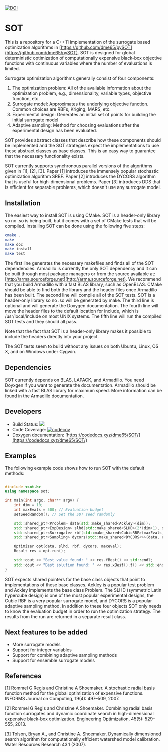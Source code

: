 [![DOI](https://zenodo.org/badge/57388364.svg)](https://zenodo.org/badge/latestdoi/57388364)
# SOT
This is a repository for a C++11 implementation 
of the surrogate based optimization algorithms in 
[https://github.com/dme65/pySOT](https://github.com/dme65/pySOT). 
SOT is designed for  global deterministic optimization of 
computationally expensive black-box objective functions with 
continuous variables where the number of evaluations is 
limited.

Surrogate optimization algorithms generally consist of four 
components:

1. The optimization problem: All of the available information 
about the optimization problem, e.g., dimensionality, 
variable types, objective function, etc.
2. Surrogate model: Approximates the underlying objective 
function. Common choices are RBFs, Kriging, MARS, etc.
3. Experimental design: Generates an initial set of points 
for building the initial surrogate model
4. Adaptive sampling: Method for choosing evaluations after 
the experimental design has been evaluated.

SOT provides abstract classes that describe how these 
components should be implemented and the SOT strategies 
expect the implementations to use these abstract classes 
as base classes. This is an easy way to guarantee that the 
necessary functionality exists.

SOT currently supports synchronous parallel versions of the algorithms 
given in [1], [2], [3]. Paper [1] introduces the immensely 
popular stochastic optimization algorithm SRBF. Paper 
[2] introduces the DYCORS algorithm that is useful for 
high-dimensional problems. Paper [3] introduces DDS that 
is efficient for separable problems, which doesn't use any 
surrogate model.

## Installation

The easiest way to install SOT is using CMake. SOT is a 
header-only library so no .so is being built, but it comes 
with a set of CMake tests that will be compiled. Installing 
SOT can be done using the following five steps:

``` bash
cmake .
make
make doc
make install
make test
```

The first line generates the necessary makefiles and 
finds all of the SOT dependencies. Armadillo is currently 
the only SOT dependency and it can be built through most 
package managers or from the source available at: 
[http://arma.sourceforge.net](http://arma.sourceforge.net). 
We recommend that you build Armadillo with a fast BLAS library, 
such as OpenBLAS. CMake should be able to find both the library 
and the header files once Armadillo has been built. The second 
line will compile all of the SOT tests. SOT is a header-only 
library so no .so will be generated by make. The third line
is optional and will generate the Doxygen documentation. 
The fourth line will move the header files to the default 
location for include, which is /usr/local/include on 
most UNIX systems. The fifth line will run the compiled 
SOT tests and they should all pass.

Note that the fact that SOT is a header-only library makes 
it possible to include the headers directly into your project.

The SOT tests seem to build without any issues on both 
Ubuntu, Linux, OS X, and on Windows under Cygwin.

## Dependencies

SOT currently depends on BLAS, LAPACK, and Armadillo. You
need Doyxgen if you want to generate the documentation.
Armadillo should be linked with a fast BLAS library for 
maximum speed. More information can be found in the 
Armadillo documentation.

## Developers

* Build Status: <a href="https://travis-ci.org/dme65/SOT">
<img src="https://travis-ci.org/dme65/SOT.svg?branch=master"/></a>
* Code Coverage: 
[![codecov](https://codecov.io/gh/dme65/SOT/branch/master/graph/badge.svg)](https://codecov.io/gh/dme65/SOT)
* Doxygen documentation: 
[https://codedocs.xyz/dme65/SOT/](https://codedocs.xyz/dme65/SOT/)

## Examples

The following example code shows how to run SOT 
with the default methods:

``` cpp

#include <sot.h>
using namespace sot;

int main(int argc, char** argv) {
    int dim = 10;
    int maxEvals = 500; // Evaluation budget
    setSeedRandom(); // Set the SOT seed ramdomly

    std::shared_ptr<Problem> data(std::make_shared<Ackley>(dim));
    std::shared_ptr<ExpDesign> slhd(std::make_shared<SLHD>(2*(dim+1), dim));
    std::shared_ptr<Surrogate> rbf(std::make_shared<CubicRBF>(maxEvals, dim, data->lBounds(), data->uBounds()));
    std::shared_ptr<Sampling> dycors(std::make_shared<DYCORS<>>(data, rbf, 100*dim, maxEvals - slhd->numPoints()));

    Optimizer opt(data, slhd, rbf, dycors, maxeval);
    Result res = opt.run();

    std::cout << "Best value found: " << res.fBest() << std::endl;
    std::cout << "Best solution found: " << res.xBest().t() << std::endl;
}
```

SOT expects shared pointers for the base class objects 
that point to implementations of these base classes. 
Ackley is a popular test problem and Ackley implements 
the base class Problem. The SLHD (symmetric Latin 
hypercube design) is one of the most popular experimental 
designs, the Cubic RBF is a very popular surrogate model, 
and DYCORS is a popular adaptive sampling method. In 
addition to these four objects SOT only needs to know 
the evaluation budget in order to run the optimization 
strategy. The results from the run are returned in a 
separate result class.

## Next features to be added

* More surrogate models
* Support for integer variables
* Support for combining adaptive sampling methods
* Support for ensemble surrogate models

## References

[1] Rommel G Regis and Christine A Shoemaker. A stochastic 
radial basis function method for the global optimization 
of expensive functions. INFORMS Journal on Computing, 
19(4): 497–509, 2007.


[2] Rommel G Regis and Christine A Shoemaker. Combining 
radial basis function surrogates and dynamic coordinate 
search in high-dimensional expensive black-box optimization. 
Engineering Optimization, 45(5): 529–555, 2013.


[3] Tolson, Bryan A., and Christine A. Shoemaker. 
Dynamically dimensioned search algorithm for 
computationally efficient watershed model calibration. 
Water Resources Research 43.1 (2007).

